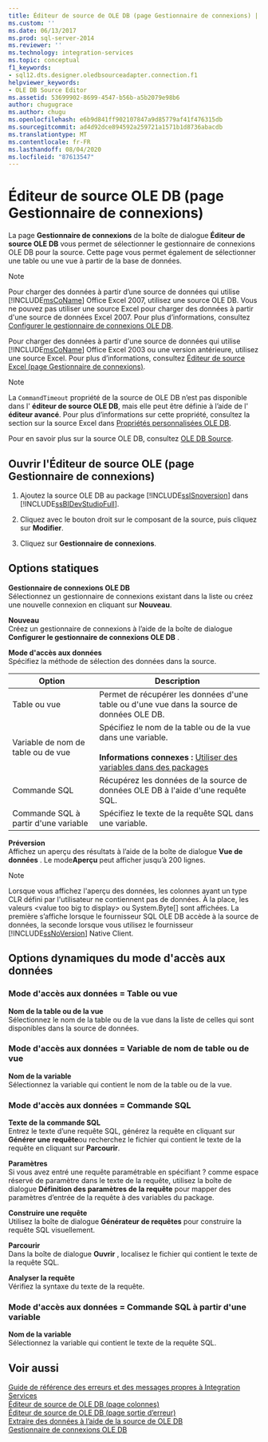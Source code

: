 ```yaml
---
title: Éditeur de source de OLE DB (page Gestionnaire de connexions) | Microsoft Docs
ms.custom: ''
ms.date: 06/13/2017
ms.prod: sql-server-2014
ms.reviewer: ''
ms.technology: integration-services
ms.topic: conceptual
f1_keywords:
- sql12.dts.designer.oledbsourceadapter.connection.f1
helpviewer_keywords:
- OLE DB Source Editor
ms.assetid: 53699902-8699-4547-b56b-a5b2079e98b6
author: chugugrace
ms.author: chugu
ms.openlocfilehash: e6b9d841ff902107847a9d85779af41f476315db
ms.sourcegitcommit: ad4d92dce894592a259721a1571b1d8736abacdb
ms.translationtype: MT
ms.contentlocale: fr-FR
ms.lasthandoff: 08/04/2020
ms.locfileid: "87613547"
---
```

# <a name="ole-db-source-editor-connection-manager-page"></a>Éditeur de source OLE DB (page Gestionnaire de connexions)
  La page **Gestionnaire de connexions** de la boîte de dialogue **Éditeur de source OLE DB** vous permet de sélectionner le gestionnaire de connexions OLE DB pour la source. Cette page vous permet également de sélectionner une table ou une vue à partir de la base de données.  
  
> [!NOTE]  
>  Pour charger des données à partir d’une source de données qui utilise [!INCLUDE[msCoName](../includes/msconame-md.md)] Office Excel 2007, utilisez une source OLE DB. Vous ne pouvez pas utiliser une source Excel pour charger des données à partir d'une source de données Excel 2007. Pour plus d’informations, consultez [Configurer le gestionnaire de connexions OLE DB](configure-ole-db-connection-manager.md).  
>   
>  Pour charger des données à partir d'une source de données qui utilise [!INCLUDE[msCoName](../includes/msconame-md.md)] Office Excel 2003 ou une version antérieure, utilisez une source Excel. Pour plus d’informations, consultez [Éditeur de source Excel &#40;page Gestionnaire de connexions&#41;](../../2014/integration-services/excel-source-editor-connection-manager-page.md).  
  
> [!NOTE]  
>  La `CommandTimeout` propriété de la source de OLE DB n’est pas disponible dans l' **éditeur de source OLE DB**, mais elle peut être définie à l’aide de l' **éditeur avancé**. Pour plus d’informations sur cette propriété, consultez la section sur la source Excel dans [Propriétés personnalisées OLE DB](data-flow/ole-db-custom-properties.md).  
  
 Pour en savoir plus sur la source OLE DB, consultez [OLE DB Source](data-flow/ole-db-source.md).  
  
## <a name="open-the-ole-db-source-editor-connection-manager-page"></a>Ouvrir l'Éditeur de source OLE (page Gestionnaire de connexions)  
  
1.  Ajoutez la source OLE DB au package [!INCLUDE[ssISnoversion](../includes/ssisnoversion-md.md)] dans [!INCLUDE[ssBIDevStudioFull](../includes/ssbidevstudiofull-md.md)].  
  
2.  Cliquez avec le bouton droit sur le composant de la source, puis cliquez sur **Modifier**.  
  
3.  Cliquez sur **Gestionnaire de connexions**.  
  
## <a name="static-options"></a>Options statiques  
 **Gestionnaire de connexions OLE DB**  
 Sélectionnez un gestionnaire de connexions existant dans la liste ou créez une nouvelle connexion en cliquant sur **Nouveau**.  
  
 **Nouveau**  
 Créez un gestionnaire de connexions à l’aide de la boîte de dialogue **Configurer le gestionnaire de connexions OLE DB** .  
  
 **Mode d'accès aux données**  
 Spécifiez la méthode de sélection des données dans la source.  
  
|Option|Description|  
|------------|-----------------|  
|Table ou vue|Permet de récupérer les données d'une table ou d'une vue dans la source de données OLE DB.|  
|Variable de nom de table ou de vue|Spécifiez le nom de la table ou de la vue dans une variable.<br /><br /> **Informations connexes :** [Utiliser des variables dans des packages](../../2014/integration-services/use-variables-in-packages.md)|  
|Commande SQL|Récupérez les données de la source de données OLE DB à l'aide d'une requête SQL.|  
|Commande SQL à partir d'une variable|Spécifiez le texte de la requête SQL dans une variable.|  
  
 **Préversion**  
 Affichez un aperçu des résultats à l’aide de la boîte de dialogue **Vue de données** . Le mode**Aperçu** peut afficher jusqu’à 200 lignes.  
  
> [!NOTE]  
>  Lorsque vous affichez l'aperçu des données, les colonnes ayant un type CLR défini par l'utilisateur ne contiennent pas de données. À la place, les valeurs \<value too big to display> ou System.Byte[] sont affichées. La première s’affiche lorsque le fournisseur SQL OLE DB accède à la source de données, la seconde lorsque vous utilisez le fournisseur [!INCLUDE[ssNoVersion](../includes/ssnoversion-md.md)] Native Client.  
  
## <a name="data-access-mode-dynamic-options"></a>Options dynamiques du mode d'accès aux données  
  
### <a name="data-access-mode--table-or-view"></a>Mode d'accès aux données = Table ou vue  
 **Nom de la table ou de la vue**  
 Sélectionnez le nom de la table ou de la vue dans la liste de celles qui sont disponibles dans la source de données.  
  
### <a name="data-access-mode--table-name-or-view-name-variable"></a>Mode d'accès aux données = Variable de nom de table ou de vue  
 **Nom de la variable**  
 Sélectionnez la variable qui contient le nom de la table ou de la vue.  
  
### <a name="data-access-mode--sql-command"></a>Mode d'accès aux données = Commande SQL  
 **Texte de la commande SQL**  
 Entrez le texte d’une requête SQL, générez la requête en cliquant sur **Générer une requête**ou recherchez le fichier qui contient le texte de la requête en cliquant sur **Parcourir**.  
  
 **Paramètres**  
 Si vous avez entré une requête paramétrable en spécifiant ? comme espace réservé de paramètre dans le texte de la requête, utilisez la boîte de dialogue **Définition des paramètres de la requête** pour mapper des paramètres d’entrée de la requête à des variables du package.  
  
 **Construire une requête**  
 Utilisez la boîte de dialogue **Générateur de requêtes** pour construire la requête SQL visuellement.  
  
 **Parcourir**  
 Dans la boîte de dialogue **Ouvrir** , localisez le fichier qui contient le texte de la requête SQL.  
  
 **Analyser la requête**  
 Vérifiez la syntaxe du texte de la requête.  
  
### <a name="data-access-mode--sql-command-from-variable"></a>Mode d'accès aux données = Commande SQL à partir d'une variable  
 **Nom de la variable**  
 Sélectionnez la variable qui contient le texte de la requête SQL.  
  
## <a name="see-also"></a>Voir aussi  
 [Guide de référence des erreurs et des messages propres à Integration Services](../../2014/integration-services/integration-services-error-and-message-reference.md)   
 [Éditeur de source de OLE DB &#40;page colonnes&#41;](../../2014/integration-services/ole-db-source-editor-columns-page.md)   
 [Éditeur de source de OLE DB &#40;page sortie d’erreur&#41;](../../2014/integration-services/ole-db-source-editor-error-output-page.md)   
 [Extraire des données à l’aide de la source de OLE DB](data-flow/extract-data-by-using-the-ole-db-source.md)   
 [Gestionnaire de connexions OLE DB](connection-manager/ole-db-connection-manager.md)  
  
  

